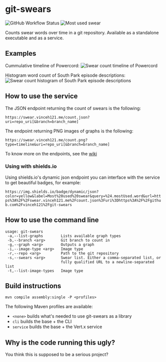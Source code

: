 # git-swears
![GitHub Workflow Status](https://img.shields.io/github/workflow/status/vinceh121/git-swears/Java%20CI%20with%20Maven)
![Most used swear](https://img.shields.io/badge/dynamic/json?color=yellow&label=Most%20used%20swear&query=%24.mostUsed.word&url=https%3A%2F%2Fswear.vinceh121.me%2Fcount.json%3Furi%3Dhttps%3A%2F%2Fgithub.com%2Fvinceh121%2Fgit-swears)

Counts swear words over time in a git repository. Available as a standalone executable and as a service.

## Examples

Cummulative timeline of Powercord:
![Swear count timeline of Powercord](https://swear.vinceh121.me/count.png?width=1024&height=500&type=timelinecum&branch=v2-dev&uri=https://github.com/powercord-org/powercord)

Histogram word count of South Park episode descriptions:
![Swear count histogram of South Park episode descriptions](https://swear.vinceh121.me/count.png?width=600&height=500&uri=https://github.com/wargio/plugin.video.southpark_unofficial&type=histogram&branch=addon-data)

## How to use the service

The JSON endpoint returning the count of swears is the following:

```
https://swear.vinceh121.me/count.json?uri=repo_uri[&branch=branch_name]
```

The endpoint returning PNG images of graphs is the following:

```
https://swear.vinceh121.me/count.png?type=timeline&uri=repo_uri[&branch=branch_name]
```

To know more on the endpoints, see the [wiki](https://github.com/vinceh121/git-swears/wiki/Endpoints)

### Using with shields.io

Using shields.io's dynamic json endpoint you can interface with the service to get beautiful badges, for example:

`https://img.shields.io/badge/dynamic/json?color=yellow&label=Most%20used%20swear&query=%24.mostUsed.word&url=https%3A%2F%2Fswear.vinceh121.me%2Fcount.json%3Furi%3Dhttps%3A%2F%2Fgithub.com%2Fvinceh121%2Fgit-swears`

## How to use the command line

```
usage: git-swears
 -a,--list-graphs        Lists available graph types
 -b,--branch <arg>       Git branch to count in
 -g,--graph <arg>        Outputs a graph
 -i,--image-type <arg>   Image type
 -r,--repo <arg>         Path to the git repository
 -s,--swears <arg>       Swear list. Either a comma-separated list, or
                         fully qualified URL to a newline-separated list
 -t,--list-image-types   Image type
```

## Build instructions

`mvn compile assembly:single -P <profiles>`

The following Maven profiles are available:

 - `<none>` builds what's needed to use git-swears as a library
 - `cli` builds the base + the CLI
 - `service` builds the base + the Vert.x service

## Why is the code running this ugly?
You think this is supposed to be a serious project?
